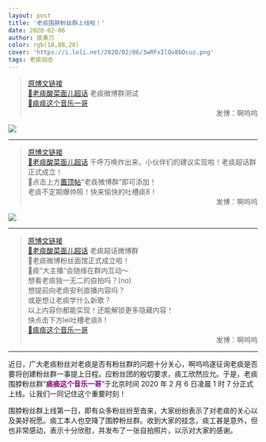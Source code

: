 ```yaml
---
layout: post
title: '老痰围脖粉丝群上线啦！'
date: 2020-02-06
author: 痰黄刀
color: rgb(18,88,28)
cover: 'https://i.loli.net/2020/02/06/3wRFxIlQv8bDcuz.png'
tags: 老痰动态
---
```


> [原博文链接](https://weibo.com/2886348734/IsR9l92Dz)<br/>[💎老痰酸菜面儿超话](https://weibo.com/p/100808c9bf185bddd18c52092ca1528b4d683a) 老痰微博群测试<br/>​​​​[🔗痰痰这个音乐一哥​​​​](https://weibo.com/p/2304914468772696158205) <span style="text-align:right; display:block">发博：啊呜呜</span>

![](https://i.loli.net/2020/02/06/3wRFxIlQv8bDcuz.png)

---

> [原博文链接](https://weibo.com/2886348734/IsVXzxTar)<br/>[💎老痰酸菜面儿超话](https://weibo.com/p/100808c9bf185bddd18c52092ca1528b4d683a) 千呼万唤炸出来，小伙伴们的建议实现啦！老痰超话群正式成立！<br/>📢点击上方[置顶帖](https://weibo.com/2886348734/IsVVX6iHS)“老痰微博群”即可添加！<br/>老痰不定期爆帅照！快来愉快的吐槽痰8！<span style="text-align:right; display:block">发博：啊呜呜</span>

![](https://i.loli.net/2020/02/06/ELXFI1JfP8kwbZB.jpg)

---

> [原博文链接](https://weibo.com/2886348734/IsVVX6iHS)<br/>[💎老痰酸菜面儿超话](https://weibo.com/p/100808c9bf185bddd18c52092ca1528b4d683a) 老痰超话微博群<br/>🎉老痰微博粉丝面馆正式成立啦！<br/>🎤痰“大主播”会随缘在群内互动～<br/>想看老痰独一无二的自拍吗？(no)<br/>想提前向老痰安利直播内容吗？<br/>或是想让老痰学什么新歌？<br/>以上内容你都能实现！还能解锁更多隐藏内容！<br/>快点击下方lei吐槽老痰8！<br/>​​​​[🔗痰痰这个音乐一哥​​​​](https://weibo.com/p/2304914468772696158205)<span style="text-align:right; display:block">发博：啊呜呜</span>

---

近日，广大老痰粉丝对老痰是否有粉丝群的问题十分关心，啊呜呜遂征询老痰是否要将创建粉丝群一事提上日程。应粉丝团的殷切要求，痰工欣然应允。于是，老痰围脖粉丝群“<strong style="color:purple;">痰痰这个音乐一哥</strong>”于北京时间 2020 年 2 月 6 日凌晨 1 时 7 分正式上线。让我们一同记住这个重要时刻！

围脖粉丝群上线第一日，即有众多粉丝纷至沓来，大家纷纷表示了对老痰的关心以及美好祝愿。痰工本人也空降了围脖粉丝群。收到大家的挂念，痰工甚是意外，但也非常感动，表示十分欣慰，并发布了一张自拍照片，以示对大家的感谢。